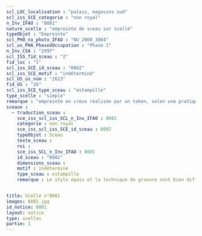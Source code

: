 ```yaml
---
scl_LOC_localisation : "palais, magasins sud"
scl_iss_SCE_categorie : "non royal"
n_Inv_IFAO : "8081"
nature_scelle : "empreinte de sceau sur scellé"
typeObjet : "Empreinte"
scl_PHO_no_photo_IFAO : "NU_2008_3084"
scl_us_PHA_PhasedOccupation : "Phase 1"
n_Inv_CSA : "2997"
scl_ISS_fid_sceau : "2"
fid_loc : "1"
scl_iss_SCE_id_sceau : "0002"
scl_iss_SCE_motif : "indéterminé"
scl_US_us_nom : "2613"
fid_US : "26"
scl_iss_SCE_type_sceau : "estampille"
type_scelle : "simple"
remarque : "empreinte en creux réalisée par un token, selon une pratique assez rare dans le palais."
sceaux :
  - traduction_sceau : 
    sce_iss_scl_iss_SCL_n_Inv_IFAO : 8081
    categorie : non royal
    sce_iss_scl_iss_SCE_id_sceau : 0002
    typeObjet : Sceau
    texte_sceau : 
    roi : 
    sce_iss_SCL_n_Inv_IFAO : 8081
    id_sceau : "0002"
    dimensions_sceau : 
    motif : indéterminé
    type_sceau : estampille
    remarque : Le style épais et la technique de gravure sont bien différents des autres estampilles de la collection, de même que la forte stylisation du motif. 


title: Scellé n°8081
images: 8081.jpg
id_notice: 8081
layout: notice
type: scelles
partie: 1
---
```

